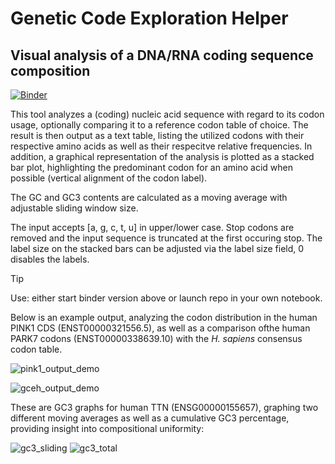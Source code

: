 # Genetic Code Exploration Helper
## Visual analysis of a DNA/RNA coding sequence composition

[![Binder](https://mybinder.org/badge_logo.svg)](https://mybinder.org/v2/gh/prion-1/GCEH/main?urlpath=%2Fdoc%2Ftree%2Fgceh.ipynb)

This tool analyzes a (coding) nucleic acid sequence with regard to its codon usage, optionally comparing it to a reference codon table of choice.
The result is then output as a text table, listing the utilized codons with their respective amino acids as well as their respecitve relative
frequencies. In addition, a graphical representation of the analysis is plotted as a stacked bar plot, highlighting the predominant codon for
an amino acid when possible (vertical alignment of the codon label).

The GC and GC3 contents are calculated as a moving average with adjustable sliding window size.

The input accepts [a, g, c, t, u] in upper/lower case. Stop codons are removed and the input sequence is truncated at the first occuring stop.
The label size on the stacked bars can be adjusted via the label size field, 0 disables the labels.

> [!TIP]
> Use: either start binder version above or launch repo in your own notebook.

Below is an example output, analyzing the codon distribution in the human PINK1 CDS (ENST00000321556.5), as well as a comparison ofthe human PARK7
codons (ENST00000338639.10) with the _H. sapiens_ consensus codon table.

![pink1_output_demo](https://github.com/user-attachments/assets/376cdaad-3e61-4eb9-8981-158fd6e707ed)

![gceh_output_demo](https://github.com/user-attachments/assets/0be508db-962e-44bf-b4ef-ed240ec0d537)

These are GC3 graphs for human TTN (ENSG00000155657), graphing two different moving averages as well as a cumulative GC3 percentage, providing
insight into compositional uniformity:

<img alt="gc3_sliding" src="https://github.com/user-attachments/assets/53d46cde-634a-4fcc-9e0c-8d50c4131999" />

<img alt="gc3_total" src="https://github.com/user-attachments/assets/d4c592fe-e898-4c9a-9c43-1fcf2c49bd22" />
